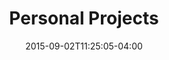---
title: Personal Projects
date: 2015-09-02T11:25:05-04:00
menu:
  sidebar:
    name: Personal Projects
    identifier: personal
    weight: 30
---
